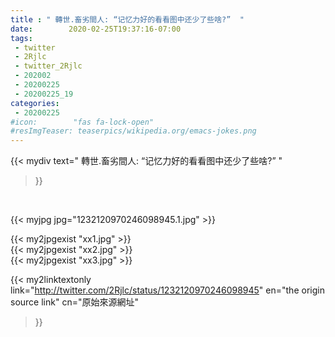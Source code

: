 ```yaml
---
title : " 轉世.畜劣間人: “记忆力好的看看图中还少了些啥?”  "
date:        2020-02-25T19:37:16-07:00
tags:
 - twitter
 - 2Rjlc
 - twitter_2Rjlc
 - 202002
 - 20200225
 - 20200225_19
categories:
 - 20200225
#icon:        "fas fa-lock-open"
#resImgTeaser: teaserpics/wikipedia.org/emacs-jokes.png
---
```


{{< mydiv text=" 轉世.畜劣間人: “记忆力好的看看图中还少了些啥?”  "
>}}
<br>


 {{< myjpg jpg="1232120970246098945.1.jpg" >}}<br> 

{{< my2jpgexist "xx1.jpg" >}}<br>
{{< my2jpgexist "xx2.jpg" >}}<br>
{{< my2jpgexist "xx3.jpg" >}}<br>


{{< my2linktextonly link="http://twitter.com/2Rjlc/status/1232120970246098945"
en="the origin source link" cn="原始來源網址"
>}}


<br>

